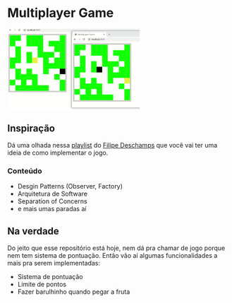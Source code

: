 # Multiplayer Game

<img align="center" src="/.github/multiplayer-game.gif" alt="multiplayer game gif" width="300">

## Inspiração
Dá uma olhada nessa [playlist](https://www.youtube.com/watch?v=0sTfIZvjYJk&list=PLMdYygf53DP5SVQQrkKCVWDS0TwYLVitL) do [Filipe Deschamps](https://github.com/filipedeschamps/meu-primeiro-jogo-multiplayer) que você vai ter uma ideia de como implementar o jogo.

### Conteúdo
- Desgin Patterns (Observer, Factory)
- Arquitetura de Software
- Separation of Concerns
- e mais umas paradas aí

## Na verdade
Do jeito que esse repositório está hoje, nem dá pra chamar de jogo porque nem tem sistema de pontuação. Então vão aí algumas funcionalidades a mais pra serem implementadas:
- Sistema de pontuação
- Limite de pontos
- Fazer barulhinho quando pegar a fruta 